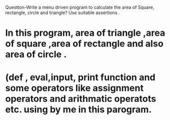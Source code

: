 Questton-Write a menu driven program to calculate the area of Square, rectangle, circle and triangle?  Use suitable assertions .
# In this program, area of triangle ,area of square ,area of rectangle and also area of circle .
# (def , eval,input, print function and some operators like assignment operators and arithmatic operatots etc. using by me in this parogram.
